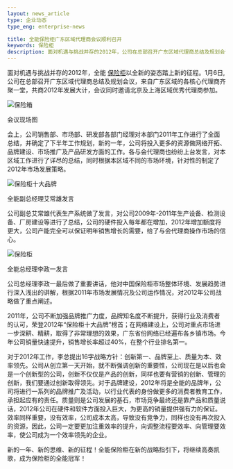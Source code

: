 ```yaml
---
layout: news_article
type: 企业动态
type_eng: enterprise-news

title: 全能保险柜广东区域代理商会议顺利召开
keywords: 保险柜
description: 面对机遇与挑战并存的2012年，公司在总部召开广东区域代理商总结及规划会议，来自广东区域的各核心代理商齐聚一堂，共商2012年发展大计。
---
```

面对机遇与挑战并存的2012年，全能 [保险柜](http://www.qnn.com.cn/)以全新的姿态踏上新的征程。1月6日,公司在总部召开广东区域代理商总结及规划会议，来自广东区域的各核心代理商齐聚一堂，共商2012年发展大计，会议同时邀请北京及上海区域优秀代理商参加。

![保险箱](http://www.qnn.com.cn/image-news/id035501.jpg)

会议现场图

会上，公司销售部、市场部、研发部各部门经理对本部门2011年工作进行了全面总结，并确定了下半年工作规划，新的一年，公司将投入更多的资源做网络开拓、品牌建设、市场推广及产品研发方面的工作。各与会代理商也纷纷上台发言，对本区域工作进行了详尽的总结，同时根据本区域不同的市场环境，针对性的制定了2012年市场发展策略。

![保险柜十大品牌](http://www.qnn.com.cn/image-news/id035502.jpg)

全能副总经理艾常雄发言

公司副总艾常雄代表生产系统做了发言，对公司2009年-2011年生产设备、检测设备、厂房建设等进行了总结，公司的硬件投入每年都在增加，2012年增加额度将更大，公司产能完全可以保证明年销售增长的需要，给了与会代理商操作市场的信心。

![保险柜](http://www.qnn.com.cn/image-news/id035503.jpg)

全能总经理李政一发言

公司总经理李政一最后做了重要讲话，他对中国保险柜市场整体环境、发展趋势进行深入浅出的讲解，根据2011年市场发展情况及公司运作情况，对2012年公司战略做了重点阐述。

2011年，公司不断加强品牌推广力度，品牌知名度不断提升，获得行业及消费者的认可，荣登2012年“保险柜十大品牌”榜首；在网络建设上，公司对重点市场进一步深耕、精耕，取得了非常理想的效果，广东省份网络已经遍布各乡镇市场。今年公司销量快速提升，销售增长率超过40%，在整个行业排名第一。

对于2012年工作，李总提出16字战略方针：创新第一、品牌至上、质量为本、效率领先。公司从创立第一天开始，就不断强调创新的重要性，公司现在是以后也会是一个创新型的公司，创新不仅仅是产品的创新，同样也要有营销的创新、管理的创新，我们要通过创新取得领先。对于品牌建设，2012年将是全能的品牌年，公司将进行一系列的品牌推广及活动，以行业代表的身份做更多的消费者教育工作，承担起应有的责任。质量则是公司发展的基石，市场竞争最终还是靠产品和质量说话，2012年公司在硬件和软件方面投入巨大，为更高的销量提供强有力的保证。效率同样重要，没有效率，公司成本太高，导致没有竞争力，同样也没有再次投入的资源，因此，公司一定要更加注重效率的提升，向调整流程要效率、向管理要效率，使公司成为一个效率领先的企业。

新的一年、新的思维、新的征程！全能保险柜在新的战略指引下，将继续高奏凯歌，成为保险柜的全能冠军！
